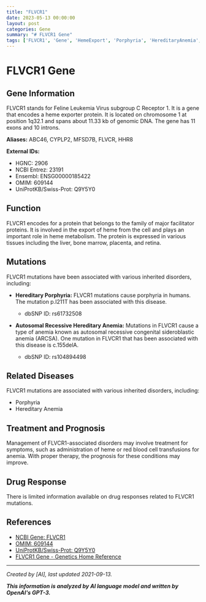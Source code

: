 ```yaml
---
title: "FLVCR1"
date: 2023-05-13 00:00:00
layout: post
categories: Gene
summary: "# FLVCR1 Gene"
tags: ['FLVCR1', 'Gene', 'HemeExport', 'Porphyria', 'HereditaryAnemia', 'Mutations', 'Treatment', 'Prognosis']
---
```


# FLVCR1 Gene

## Gene Information
FLVCR1 stands for Feline Leukemia Virus subgroup C Receptor 1. It is a gene that encodes a heme exporter protein. It is located on chromosome 1 at position 1q32.1 and spans about 11.33 kb of genomic DNA. The gene has 11 exons and 10 introns.

**Aliases:** ABC46, CYPLP2, MFSD7B, FLVCR, HHR8

**External IDs:** 
- HGNC: 2906
- NCBI Entrez: 23191
- Ensembl: ENSG00000185422
- OMIM: 609144
- UniProtKB/Swiss-Prot: Q9Y5Y0

## Function
FLVCR1 encodes for a protein that belongs to the family of major facilitator proteins. It is involved in the export of heme from the cell and plays an important role in heme metabolism. The protein is expressed in various tissues including the liver, bone marrow, placenta, and retina.

## Mutations
FLVCR1 mutations have been associated with various inherited disorders, including:

- **Hereditary Porphyria:** FLVCR1 mutations cause porphyria in humans. The mutation p.I211T has been associated with this disease. 
    - dbSNP ID: rs61732508

- **Autosomal Recessive Hereditary Anemia:** Mutations in FLVCR1 cause a type of anemia known as autosomal recessive congenital sideroblastic anemia (ARCSA). One mutation in FLVCR1 that has been associated with this disease is c.155delA.
    - dbSNP ID: rs104894498

## Related Diseases
FLVCR1 mutations are associated with various inherited disorders, including:
- Porphyria
- Hereditary Anemia

## Treatment and Prognosis
Management of FLVCR1-associated disorders may involve treatment for symptoms, such as administration of heme or red blood cell transfusions for anemia. With proper therapy, the prognosis for these conditions may improve.

## Drug Response
There is limited information available on drug responses related to FLVCR1 mutations.

## References
- [NCBI Gene: FLVCR1](https://www.ncbi.nlm.nih.gov/gene/23191)
- [OMIM: 609144](https://www.omim.org/entry/609144)
- [UniProtKB/Swiss-Prot: Q9Y5Y0](https://www.uniprot.org/uniprot/Q9Y5Y0)
- [FLVCR1 Gene - Genetics Home Reference](https://ghr.nlm.nih.gov/gene/FLVCR1) 

---
*Created by [AI], last updated 2021-09-13.*

**_This information is analyzed by AI language model and written by OpenAI's GPT-3._**